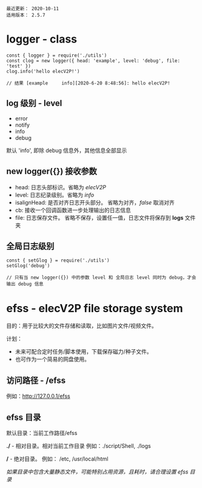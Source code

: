 ```
最近更新： 2020-10-11
适用版本： 2.5.7
```

# logger - class

``` JS nodejs
const { logger } = require('./utils')
const clog = new logger({ head: 'example', level: 'debug', file: 'test' })
clog.info('hello elecV2P!')

// 结果 [example     info][2020-6-20 8:48:56]: hello elecV2P!
```

## log 级别 - level

- error
- notify
- info
- debug

默认 'info', 即除 debug 信息外，其他信息全部显示

## new logger({}) 接收参数

- head:          日志头部标识。省略为 *elecV2P*
- level:         日志纪录级别。省略为 *info*
- isalignHead:   是否对齐日志开头部分。 省略为对齐，*false* 取消对齐
- cb:            接收一个回调函数进一步处理输出的日志信息
- file:          日志保存文件。 省略不保存，设置任一值，日志文件将保存到 **logs** 文件夹

## 全局日志级别

``` JS nodejs
const { setGlog } = require('./utils')
setGlog('debug')

// 只有当 new logger({}) 中的参数 level 和 全局日志 level 同时为 debug，才会输出 debug 信息
```

# efss - elecV2P file storage system

目的：用于比较大的文件存储和读取，比如图片文件/视频文件。

计划：
- 未来可配合定时任务/脚本使用，下载保存磁力/种子文件。
- 也可作为一个简易的网盘使用。

## 访问路径 - /efss

例如：http://127.0.0.1/efss

## efss 目录

默认目录：当前工作路径/efss

**./** - 相对目录。相对当前工作目录
例如：./script/Shell, ./logs

**/**  - 绝对目录。
例如： /etc, /usr/local/html

*如果目录中包含大量静态文件，可能特别占用资源，且耗时，请合理设置 efss 目录*